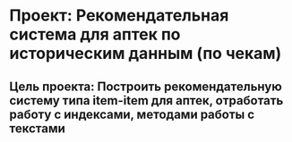 # Проект: Рекомендательная система для аптек по историческим данным (по чекам)
## Цель проекта: Построить рекомендательную систему типа item-item для аптек, отработать работу с индексами, методами работы с текстами
